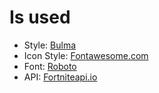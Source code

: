 # Is used

- Style: [Bulma](https://bulma.io/)
- Icon Style: [Fontawesome.com](https://fontawesome.com/)
- Font: [Roboto](https://fonts.google.com/specimen/Roboto?query=roboto)
- API: [Fortniteapi.io](https://fortniteapi.io/)
